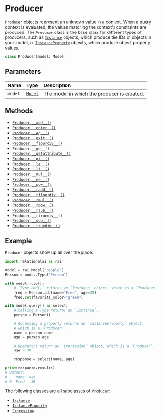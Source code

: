 <!-- markdownlint-disable MD024 -->

# Producer

`Producer` objects represent an unknown value in a context.
When a [query](../Model/query.md) context is evaluated,
the values matching the context's constraints are produced.
The `Producer` class is the base class for different types of producers,
such as [`Instance`](../Instance/README.md) objects, which produce the IDs of objects in your model,
or [`InstanceProperty`](../InstanceProperty/README.md) objects, which produce object property values.

```python
class Producer(model: Model)
```

## Parameters

| Name | Type | Description |
| :--- | :--- | :------ |
| `model` | [`Model`](../Model/README.md) | The model in which the producer is created. |

## Methods

- [`Producer.__add__()`](./add__.md)
- [`Producer.__enter__()`](./enter__.md)
- [`Producer.__eq__()`](./eq__.md)
- [`Producer.__exit__()`](./exit__.md)
- [`Producer.__floordiv__()`](./floordiv__.md)
- [`Producer.__ge__()`](./ge__.md)
- [`Producer.__getattribute__()`](./getattribute__.md)
- [`Producer.__gt__()`](./gt__.md)
- [`Producer.__le__()`](./le__.md)
- [`Producer.__lt__()`](./lt__.md)
- [`Producer.__mul__()`](./mul__.md)
- [`Producer.__ne__()`](./ne__.md)
- [`Producer.__pow__()`](./pow__.md),
- [`Producer.__radd__()`](./radd__.md)
- [`Producer.__rfloordiv__()`](./rfloordiv__.md)
- [`Producer.__rmul__()`](./rmul__.md)
- [`Producer.__rpow__()`](./rpow__.md),
- [`Producer.__rsub__()`](./rsub__.md)
- [`Producer.__rtruediv__()`](./rtruediv__.md)
- [`Producer.__sub__()`](./sub__.md)
- [`Producer.__truediv__()`](./truediv__.md)

## Example

`Producer` objects show up all over the place:

```python
import relationalai as rai

model = rai.Model("people")
Person = model.Type("Person")

with model.rule():
    # `Type.add()` returns an `Instance` object, which is a `Producer`.
    fred = Person.add(name="Fred", age=39)
    fred.set(favorite_color="green")

with model.query() as select:
    # Calling a Type returns an `Instance`.
    person = Person()

    # Accessing a property returns an `InstanceProperty` object,
    # which is a `Producer`.
    name = person.name
    age = person.age

    # Operators return an `Expression` object, which is a `Producer`.
    age > 30

    response = select(name, age)

print(response.results)
# Output:
#    name  age
# 0  Fred   39
```

The following classes are all subclasses of `Producer`:

- [`Instance`](../Instance/README.md)
- [`InstanceProperty`](../InstanceProperty/README.md)
- [`Expression`](../Expression.md)
